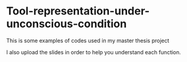 # Tool-representation-under-unconscious-condition
This is some examples of codes used in my master thesis project

I also upload the slides in order to help you understand each function.
